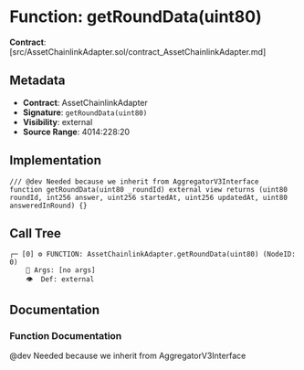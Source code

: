 # Function: getRoundData(uint80)

**Contract**: [src/AssetChainlinkAdapter.sol/contract_AssetChainlinkAdapter.md]

## Metadata

- **Contract**: AssetChainlinkAdapter
- **Signature**: `getRoundData(uint80)`
- **Visibility**: external
- **Source Range**: 4014:228:20

## Implementation

```solidity
/// @dev Needed because we inherit from AggregatorV3Interface
function getRoundData(uint80 _roundId) external view returns (uint80 roundId, int256 answer, uint256 startedAt, uint256 updatedAt, uint80 answeredInRound) {}
```

## Call Tree

```
┌─ [0] ⚙️ FUNCTION: AssetChainlinkAdapter.getRoundData(uint80) (NodeID: 0)
    💬 Args: [no args]
    👁️  Def: external
```

## Documentation

### Function Documentation

@dev Needed because we inherit from AggregatorV3Interface
